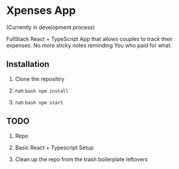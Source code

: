 # Xpenses App

(Currently in development process)

FullStack React + TypeScript App that allows couples to track their expenses. No more sticky notes reminding You who paid for what.

## Installation

1. Clone the repositiry

2. run `bash npm install `

3. run `bash npm start`

## TODO

1. Repo

2. Basic React + Typescript Setup

3. Clean up the repo from the trash boilerplate leftovers
